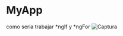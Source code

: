 # MyApp

como seria trabajar *ngIf y *ngFor
![Captura](https://user-images.githubusercontent.com/32551746/111026204-62044e00-83e9-11eb-9f86-76e4e061c2ec.JPG)

